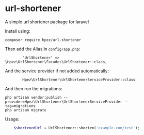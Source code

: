 # url-shortener

A simple url shortener package for laravel

Install using:
```
composer require hpez/url-shortener
```

Then add the Alias in `config/app.php`:
```        
        'UrlShortener' => \Hpez\UrlShortener\Facades\UrlShortener::class,
```

And the service provider if not added automatically:
```
        Hpez\UrlShortener\UrlShortenerServiceProvider::class
```

And then run the migrations:
```
php artisan vendor:publish --provider=Hpez\UrlShortener\UrlShortenerServiceProvider --tag=migrations
php artisan migrate        
```

Usage:
```php
    $shortenedUrl = UrlShortener::shorten('example.com/test');
```

